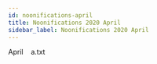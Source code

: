 ```yaml
---
id: noonifications-april
title: Noonifications 2020 April
sidebar_label: Noonifications 2020 April
---
```




April
   a.txt

